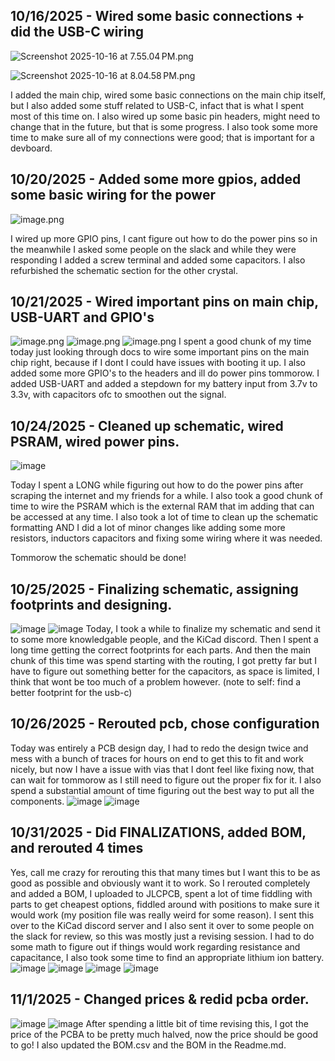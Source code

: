 <!--
  ===================    !!READ THIS NOTICE!!   ====================
  DO NOT edit this file manually. Your changes WILL BE OVERWRITTEN!
  This journal is auto generated and updated by Hack Club Blueprint.
  To edit this file, please edit your journal entries on Blueprint.
  ==================================================================
-->

## 10/16/2025 - Wired some basic connections + did the USB-C wiring  

![Screenshot 2025-10-16 at 7.55.04 PM.png](https://blueprint.hackclub.com/user-attachments/blobs/proxy/eyJfcmFpbHMiOnsiZGF0YSI6MjU2NywicHVyIjoiYmxvYl9pZCJ9fQ==--2b3719bdfaca72d922440885e738d19557547de8/Screenshot%202025-10-16%20at%207.55.04%E2%80%AFPM.png)

![Screenshot 2025-10-16 at 8.04.58 PM.png](https://blueprint.hackclub.com/user-attachments/blobs/proxy/eyJfcmFpbHMiOnsiZGF0YSI6MjU2OCwicHVyIjoiYmxvYl9pZCJ9fQ==--a6dbe850da535041a0b373fac81d0f91348f0281/Screenshot%202025-10-16%20at%208.04.58%E2%80%AFPM.png)

I added the main chip, wired some basic connections on the main chip itself, but I also added some stuff related to USB-C, infact that is what I spent most of this time on. I also wired up some basic pin headers, might need to change that in the future, but that is some progress. I also took some more time to make sure all of my connections were good; that is important for a devboard.  

## 10/20/2025 - Added some more gpios, added some basic wiring for the power  

![image.png](https://blueprint.hackclub.com/user-attachments/blobs/proxy/eyJfcmFpbHMiOnsiZGF0YSI6MzkxNiwicHVyIjoiYmxvYl9pZCJ9fQ==--40899f77e1dd0092bc93c6665d99b5659285cc80/image.png)

I wired up more GPIO pins, I cant figure out how to do the power pins so in the meanwhile I asked some people on the slack and while they were responding I added a screw terminal and added some capacitors. I also refurbished the schematic section for the other crystal.  

## 10/21/2025 - Wired important pins on main chip, USB-UART and GPIO's  

![image.png](https://blueprint.hackclub.com/user-attachments/blobs/proxy/eyJfcmFpbHMiOnsiZGF0YSI6NDMzNywicHVyIjoiYmxvYl9pZCJ9fQ==--9c8e1c72d0d26a1cf969aa12cd524b853a92794d/image.png)
![image.png](https://blueprint.hackclub.com/user-attachments/blobs/proxy/eyJfcmFpbHMiOnsiZGF0YSI6NDMzOCwicHVyIjoiYmxvYl9pZCJ9fQ==--d0acbcaaa2f5cbb2eb109eaf96fe0bca97dfc014/image.png)
![image.png](https://blueprint.hackclub.com/user-attachments/blobs/proxy/eyJfcmFpbHMiOnsiZGF0YSI6NDMzOSwicHVyIjoiYmxvYl9pZCJ9fQ==--9d6299d3917377ecc3e1e88aaed9d6d1aa28ab03/image.png)
I spent a good chunk of my time today just looking through docs to wire some important pins on the main chip right, because if I dont I could have issues with booting it up. I also added some more GPIO's to the headers and ill do power pins tommorow. I added USB-UART and added a stepdown for my battery input from 3.7v to 3.3v, with capacitors ofc to smoothen out the signal.  

## 10/24/2025 - Cleaned up schematic, wired PSRAM, wired power pins.  

![image](https://blueprint.hackclub.com/user-attachments/blobs/proxy/eyJfcmFpbHMiOnsiZGF0YSI6NTM3MCwicHVyIjoiYmxvYl9pZCJ9fQ==--4e9ca8296bb088b4745f79cf6fa21dc1b041fcb0/image.png)

Today I spent a LONG while figuring out how to do the power pins after scraping the internet and my friends for a while. I also took a good chunk of time to wire the PSRAM which is the external RAM that im adding that can be accessed at any time. I also took a lot of time to clean up the schematic formatting AND I did a lot of minor changes like adding some more resistors, inductors capacitors and fixing some wiring where it was needed.

Tommorow the schematic should be done!  

## 10/25/2025 - Finalizing schematic, assigning footprints and designing.  

![image](https://blueprint.hackclub.com/user-attachments/blobs/proxy/eyJfcmFpbHMiOnsiZGF0YSI6NTYzMSwicHVyIjoiYmxvYl9pZCJ9fQ==--172aa98c58358ff1e2c807b06dd66aed7c68dcb0/image.png)
![image](https://blueprint.hackclub.com/user-attachments/blobs/proxy/eyJfcmFpbHMiOnsiZGF0YSI6NTYzMiwicHVyIjoiYmxvYl9pZCJ9fQ==--cb3c840864ccf992ce20b9c54fa493a7261dd151/image.png)
Today, I took a while to finalize my schematic and send it to some more knowledgable people, and the KiCad discord. Then I spent a long time getting the correct footprints for each parts. And then the main chunk of this time was spend starting with the routing, I got pretty far but I have to figure out something better for the capacitors, as space is limited, I think that wont be too much of a problem however. (note to self: find a better footprint for the usb-c)  

## 10/26/2025 - Rerouted pcb, chose configuration  

Today was entirely a PCB design day, I had to redo the design twice and mess with a bunch of traces for hours on end to get this to fit and work nicely, but now I have a issue with vias that I dont feel like fixing now, that can wait for tommorow as I still need to figure out the proper fix for it. I also spend a substantial amount of time figuring out the best way to put all the components.
![image](https://blueprint.hackclub.com/user-attachments/blobs/proxy/eyJfcmFpbHMiOnsiZGF0YSI6NTg0NCwicHVyIjoiYmxvYl9pZCJ9fQ==--94a51dee9174802819b2179428d3e8189abcdb1e/image.png)
![image](https://blueprint.hackclub.com/user-attachments/blobs/proxy/eyJfcmFpbHMiOnsiZGF0YSI6NTg0NSwicHVyIjoiYmxvYl9pZCJ9fQ==--a5ebf2b77530d875c3835963469fdfd2409ea416/image.png)
  

## 10/31/2025 - Did FINALIZATIONS, added BOM, and rerouted 4 times  

Yes, call me crazy for rerouting this that many times but I want this to be as good as possible and obviously want it to work. So I rerouted completely and added a BOM, I uploaded to JLCPCB, spent a lot of time fiddling with parts to get cheapest options, fiddled around with positions to make sure it would work (my position file was really weird for some reason). I sent this over to the KiCad discord server and I also sent it over to some people on the slack for review, so this was mostly just a revising session. I had to do some math to figure out if things would work regarding resistance and capacitance, I also took some time to find an appropriate lithium ion battery.
![image](https://blueprint.hackclub.com/user-attachments/blobs/proxy/eyJfcmFpbHMiOnsiZGF0YSI6NzIwMywicHVyIjoiYmxvYl9pZCJ9fQ==--ea3aaea35e80a829fbfbe2e0e3a68c18220c1d5e/image.png)
![image](https://blueprint.hackclub.com/user-attachments/blobs/proxy/eyJfcmFpbHMiOnsiZGF0YSI6NzIwNCwicHVyIjoiYmxvYl9pZCJ9fQ==--1e1da2f0d95330cc1462e4ca818e60665a17f726/image.png)
![image](https://blueprint.hackclub.com/user-attachments/blobs/proxy/eyJfcmFpbHMiOnsiZGF0YSI6NzIwNSwicHVyIjoiYmxvYl9pZCJ9fQ==--83c3b8bfae9803fb8381da3c3ed3a0ad25f91be4/image.png)
![image](https://blueprint.hackclub.com/user-attachments/blobs/proxy/eyJfcmFpbHMiOnsiZGF0YSI6NzIwNiwicHVyIjoiYmxvYl9pZCJ9fQ==--9fe0a5722401ed90207f856fa5fa12c56be45aee/image.png)

  

## 11/1/2025 - Changed prices & redid pcba order.  

![image](https://blueprint.hackclub.com/user-attachments/blobs/proxy/eyJfcmFpbHMiOnsiZGF0YSI6NzQ5OCwicHVyIjoiYmxvYl9pZCJ9fQ==--1ca322f483852a389dda38d71f84b2306370f8af/image.png)
![image](https://blueprint.hackclub.com/user-attachments/blobs/proxy/eyJfcmFpbHMiOnsiZGF0YSI6NzQ5OSwicHVyIjoiYmxvYl9pZCJ9fQ==--ff9924063a6af333c4c5bf8c1ced1bd83817d3ea/image.png)
After spending a little bit of time revising this, I got the price of the PCBA to be pretty much halved, now the price should be good to go! I also updated the BOM.csv and the BOM in the Readme.md.
  

